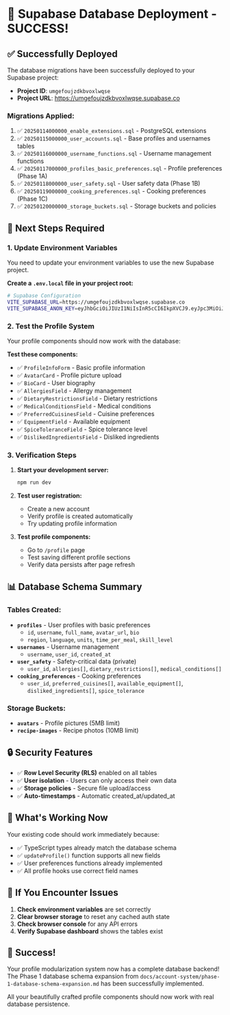 # 🎉 Supabase Database Deployment - SUCCESS!

## ✅ Successfully Deployed

The database migrations have been successfully deployed to your Supabase project:

- **Project ID**: `umgefoujzdkbvoxlwqse`
- **Project URL**: https://umgefoujzdkbvoxlwqse.supabase.co

### Migrations Applied:

1. ✅ `20250114000000_enable_extensions.sql` - PostgreSQL extensions
2. ✅ `20250115000000_user_accounts.sql` - Base profiles and usernames tables
3. ✅ `20250116000000_username_functions.sql` - Username management functions
4. ✅ `20250117000000_profiles_basic_preferences.sql` - Profile preferences (Phase 1A)
5. ✅ `20250118000000_user_safety.sql` - User safety data (Phase 1B)
6. ✅ `20250119000000_cooking_preferences.sql` - Cooking preferences (Phase 1C)
7. ✅ `20250120000000_storage_buckets.sql` - Storage buckets and policies

## 🔧 Next Steps Required

### 1. Update Environment Variables

You need to update your environment variables to use the new Supabase project.

**Create a `.env.local` file in your project root:**

```bash
# Supabase Configuration
VITE_SUPABASE_URL=https://umgefoujzdkbvoxlwqse.supabase.co
VITE_SUPABASE_ANON_KEY=eyJhbGciOiJIUzI1NiIsInR5cCI6IkpXVCJ9.eyJpc3MiOiJzdXBhYmFzZSIsInJlZiI6InVtZ2Vmb3VqemRrYnZveGx3cXNlIiwicm9sZSI6ImFub24iLCJpYXQiOjE3NTU3MTQyNzAsImV4cCI6MjA3MTI5MDI3MH0.E3weli4u8CKOlV7t2xGh2e5S8TURPVE-8qhlNT4Ur-k
```

### 2. Test the Profile System

Your profile components should now work with the database:

**Test these components:**

- ✅ `ProfileInfoForm` - Basic profile information
- ✅ `AvatarCard` - Profile picture upload
- ✅ `BioCard` - User biography
- ✅ `AllergiesField` - Allergy management
- ✅ `DietaryRestrictionsField` - Dietary restrictions
- ✅ `MedicalConditionsField` - Medical conditions
- ✅ `PreferredCuisinesField` - Cuisine preferences
- ✅ `EquipmentField` - Available equipment
- ✅ `SpiceToleranceField` - Spice tolerance level
- ✅ `DislikedIngredientsField` - Disliked ingredients

### 3. Verification Steps

1. **Start your development server:**

   ```bash
   npm run dev
   ```

2. **Test user registration:**
   - Create a new account
   - Verify profile is created automatically
   - Try updating profile information

3. **Test profile components:**
   - Go to `/profile` page
   - Test saving different profile sections
   - Verify data persists after page refresh

## 📊 Database Schema Summary

### Tables Created:

- **`profiles`** - User profiles with basic preferences
  - `id`, `username`, `full_name`, `avatar_url`, `bio`
  - `region`, `language`, `units`, `time_per_meal`, `skill_level`
- **`usernames`** - Username management
  - `username`, `user_id`, `created_at`
- **`user_safety`** - Safety-critical data (private)
  - `user_id`, `allergies[]`, `dietary_restrictions[]`, `medical_conditions[]`
- **`cooking_preferences`** - Cooking preferences
  - `user_id`, `preferred_cuisines[]`, `available_equipment[]`, `disliked_ingredients[]`, `spice_tolerance`

### Storage Buckets:

- **`avatars`** - Profile pictures (5MB limit)
- **`recipe-images`** - Recipe photos (10MB limit)

## 🔒 Security Features

- ✅ **Row Level Security (RLS)** enabled on all tables
- ✅ **User isolation** - Users can only access their own data
- ✅ **Storage policies** - Secure file upload/access
- ✅ **Auto-timestamps** - Automatic created_at/updated_at

## 🎯 What's Working Now

Your existing code should work immediately because:

- ✅ TypeScript types already match the database schema
- ✅ `updateProfile()` function supports all new fields
- ✅ User preferences functions already implemented
- ✅ All profile hooks use correct field names

## 🐛 If You Encounter Issues

1. **Check environment variables** are set correctly
2. **Clear browser storage** to reset any cached auth state
3. **Check browser console** for any API errors
4. **Verify Supabase dashboard** shows the tables exist

## 🎉 Success!

Your profile modularization system now has a complete database backend! The Phase 1 database schema expansion from `docs/account-system/phase-1-database-schema-expansion.md` has been successfully implemented.

All your beautifully crafted profile components should now work with real database persistence.
